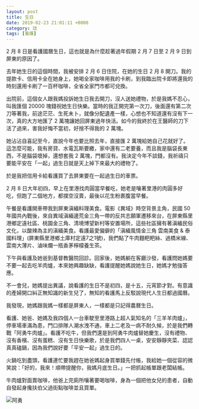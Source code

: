 ```yaml
---
layout: post
title: 生日
date: 2019-02-23 21:01:11 +0000
category: 誌
tags: [看護]
---
```


2 月 8 日是看護國曆生日，這也就是為什麼趁著過年假期 2 月 7 日至 2 月 9 日到屏東的原因了。

<!--more-->


去年她生日的這個時間，我被安排 2 月 6 日住院，在她的生日 2 月 8 開刀。我的提款卡、信用卡全在她身上，她喝全家咖啡用我的卡刷，到我臨出院卡即將還我的時刻還用卡刷了一百杯咖啡，全省全家門市都可兌換。

出院前，這個女人跟我媽投訴她生日我去開刀，沒人送她禮物，於是我媽不忍心，叫我匯個 20000 塊錢祝她生日快樂。當時的我正開完第一次刀，後面還有第二次刀等著我，前途茫茫、生死未卜，就像分配遺產一樣，心想也不知道還有沒有下一次，真的大方地匯了 2 萬塊讓她回屏東過年快活。如今的我終於在王醫師的刀下活了過來，害我好悔不當初，好捨不得我的 2 萬塊。

她沾沾自喜記至今，直說今年也要比照去年，直接匯 2 萬塊給她自己花就好了。這怎麼可能，我有房貸、水電瓦斯要繳，家中還有二老要養，而且我是腦袋長東西，不是腦袋壞掉，還想套我 2 萬塊，門都沒有。我決定今年不談錢，我祈禱只要能平安在「一起」過生日就是天上掉下來最大的禮物了。

於是我把信用卡給看護買了去屏東要在一起過生日的車票。

2 月 8 日大年初四，早上在里港找肉圓當早餐吃，她老是嚷著里港的肉圓多好吃，但跑了二個地方，都撲空沒賣，最後以花生粉裹腹當早餐。

午餐是看護開車帶我到屏東滇緬料理美食。電影《異域》時空背景主角，民國 50 年國共內戰後，來自異域滇緬邊荒金三角一帶的反共志願軍遷移來台，在屏東縣里港鄉定遠社區、桃園金三角、清境博望新村等安置場所，這些社區擁有著滇緬民俗文化，以酸辣為主的滇緬美食。看護最愛偏僻的「滇緬風情金三角 雲南美食 & 泰國料理」(屏東縣里港鄉土庫村定遠7之1號)，我們點了牛肉麵粑粑絲、過橋米線、雲南大薄片、滷味爛一瓶香茅檸檬養生茶。

下午與看護及她爸到基督教醫院回診。回家後，她媽躺在客廳沙發，看護問她媽要不要一起去吃羊肉爐，本來她興趣缺缺，看護提醒她媽說她生日，她媽才勉強答應。

不一會兒，她媽提出異議，說看護的生日不是初四，是十五，元宵節才對。有意識的產婦開口糾正無知識的新生兒了，無知的看護馬上反駁說現代人生日都過國曆。

我發現，她媽跟我媽一樣都是屏東人，一樣都是只記得農曆生日。

看護、她爸、她媽及我四個人一台車駛至里港路上超人氣知名的「三羊羊肉爐」，停車場車滿為患，門口排隊人潮水洩不通，車上二老及一病不耐久候，於是我們轉戰「阿勇牛肉爐」。看護不吃牛，但我們還是到阿勇牛肉爐替她慶生，沒有禮物、沒有香檳、沒有蛋糕、沒有生日快樂歌，於是我們四人一桌，安安靜靜夾菜、認認真真磕鍋，因為我們說好要「平安一起」過生日的。

火鍋吃到盡頭，看護連忙要我趕在她爸媽起身買單錢先付帳，我給她一個從容的微笑說：「好的，我來！順帶提醒你，我媽月底生日。」一把抓起帳單跟老闆結帳。

牛肉爐對面賣咖啡，他爸上完廁所嚷著要喝咖啡，身為一個把他女兒的患者，自動自發起身攙扶伯父過街點咖啡並且買單。

![阿勇](/blog/assets/images/2019/birthday.jpg)
